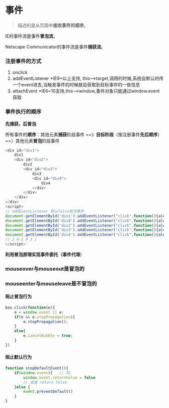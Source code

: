 # 事件

> 描述的是从页面中**接收事件的顺序**。

IE的事件流是事件**冒泡流**，

Netscape Communicator的事件流是事件**捕获流**。

### 注册事件的方式

1. onclick
2. addEventListener \*IE9+以上支持, this--&gt;target,调用的时候,系统会默认的传一个event进去,当触发事件的时候就会获取到目标事件的一些信息
3. attachEvent \*IE6~10支持,this--&gt;window,事件对象只能通过window.event获取

### 事件执行的顺序

**先捕获，后冒泡**

所有事件的**顺序**：其他元素**捕获**阶段事件 ==》**目标阶段**（按注册事件**先后顺序**）==〉其他元素**冒泡**阶段事件

```js
<div id="div1">
    div1
    <div id="div2">
        div2
        <div id="div3">
            div3
            <div id="div4">
                div4
            </div>
        </div>
    </div>
</div>
<script>
// addEventListener 默认false冒泡事件
document.getElementById('div1').addEventListener("click",function(){alert("1");},false);
document.getElementById('div4').addEventListener("click",function(){alert("4-2");},false);
document.getElementById('div2').addEventListener("click",function(){alert("2");},true);
document.getElementById('div3').addEventListener("click",function(){alert("3");},false);
document.getElementById('div4').addEventListener("click",function(){alert("4");},true);
// 2 4-2 4 3 1
</script>
```

**利用冒泡原理实现事件委托（事件代理**）

### mouseover与mouseout是冒泡的

### mouseenter与mouseleave是不冒泡的

#### 阻止冒泡行为

```js
box.click(function(e){
    e = window.event || e;
    if(e && e.stopPropagation){     
        e.stopPropagation();
    }
    else{    
        e.cancelBubble = true;
    }
})
```

#### 阻止默认行为

```js
function stopDefaultEvent(){
    if(window.event){   // IE
        window.event.returnValue = false
        // 或者 return false
    }else {
        event.preventDefault()
    }
}
```



